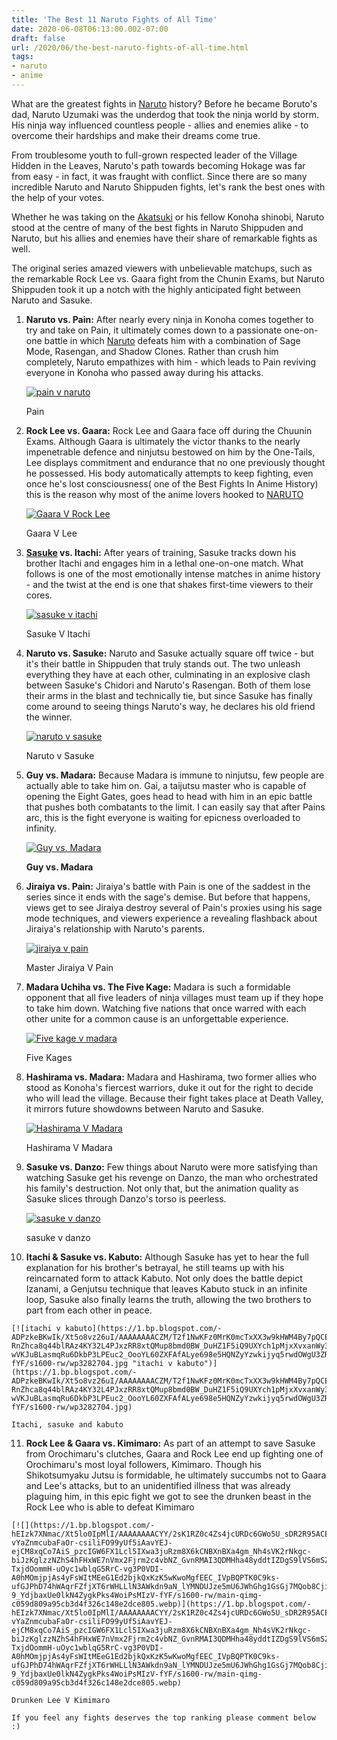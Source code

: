 ```yaml
---
title: 'The Best 11 Naruto Fights of All Time'
date: 2020-06-08T06:13:00.002-07:00
draft: false
url: /2020/06/the-best-naruto-fights-of-all-time.html
tags: 
- naruto
- anime
---
```


  

What are the greatest fights in [Naruto](https://en.wikipedia.org/wiki/Naruto) history? Before he became Boruto's dad, Naruto Uzumaki was the underdog that took the ninja world by storm. His ninja way influenced countless people - allies and enemies alike - to overcome their hardships and make their dreams come true.  
  

From troublesome youth to full-grown respected leader of the Village Hidden in the Leaves, Naruto's path towards becoming Hokage was far from easy - in fact, it was fraught with conflict. Since there are so many incredible Naruto and Naruto Shippuden fights, let's rank the best ones with the help of your votes.

  

Whether he was taking on the [Akatsuki](https://naruto.fandom.com/wiki/Akatsuki) or his fellow Konoha shinobi, Naruto stood at the centre of many of the best fights in Naruto Shippuden and Naruto, but his allies and enemies have their share of remarkable fights as well.

The original series amazed viewers with unbelievable matchups, such as the remarkable Rock Lee vs. Gaara fight from the Chunin Exams, but Naruto Shippuden took it up a notch with the highly anticipated fight between Naruto and Sasuke.

  

1.  **Naruto vs. Pain:** After nearly every ninja in Konoha comes together to try and take on Pain, it ultimately comes down to a passionate one-on-one battle in which [Naruto](https://en.wikipedia.org/wiki/Naruto) defeats him with a combination of Sage Mode, Rasengan, and Shadow Clones. Rather than crush him completely, Naruto empathizes with him - which leads to Pain reviving everyone in Konoha who passed away during his attacks.
    
    [![pain v naruto](https://1.bp.blogspot.com/-vIcN3aRpIYU/Xt5ltcZizfI/AAAAAAAACYE/J_MQZWz9KccMdRrtpDm0vLhvMOZRvSEggCLcBGAsYHQ/s1600-rw/tenor.gif "naruto v pain")](https://1.bp.blogspot.com/-vIcN3aRpIYU/Xt5ltcZizfI/AAAAAAAACYE/J_MQZWz9KccMdRrtpDm0vLhvMOZRvSEggCLcBGAsYHQ/s1600/tenor.gif)
    
    Pain
    
2.  **Rock Lee vs. Gaara:** Rock Lee and Gaara face off during the Chuunin Exams. Although Gaara is ultimately the victor thanks to the nearly impenetrable defence and ninjutsu bestowed on him by the One-Tails, Lee displays commitment and endurance that no one previously thought he possessed. His body automatically attempts to keep fighting, even once he's lost consciousness( one of the Best Fights In Anime History) this is the reason why most of the anime lovers hooked to [NARUTO](https://en.wikipedia.org/wiki/Naruto)
    
    [![Gaara V Rock Lee](https://1.bp.blogspot.com/-G4JShxjlzKY/Xt5mYs0FcPI/AAAAAAAACYs/UFA2Hw_67QIapou5PLPw5T8s8cB5vflJgCLcBGAsYHQ/s1600-rw/naruto-lee-vs-gaara-Lee-vs-gaara-Rock-lee-naruto-Rock-lee.jpg "Gaara V Rock Lee")](https://1.bp.blogspot.com/-G4JShxjlzKY/Xt5mYs0FcPI/AAAAAAAACYs/UFA2Hw_67QIapou5PLPw5T8s8cB5vflJgCLcBGAsYHQ/s1600-rw/naruto-lee-vs-gaara-Lee-vs-gaara-Rock-lee-naruto-Rock-lee.jpg)
    
    Gaara V Lee
    
3.  **[Sasuke](https://naruto.fandom.com/wiki/Sasuke_Uchiha) vs. Itachi:** After years of training, Sasuke tracks down his brother Itachi and engages him in a lethal one-on-one match. What follows is one of the most emotionally intense matches in anime history - and the twist at the end is one that shakes first-time viewers to their cores. 
    
    [![sasuke v itachi](https://1.bp.blogspot.com/-zRLzpQdZqa8/Xt5lvXYTzrI/AAAAAAAACYk/r4d0aQcsHlUB8kMyJ9DtPT-SNvlBGgZ5gCEwYBhgLKs4DAL1OcqyaakqxRHgTJ_e_pPjne66gnHHrZrLZMErJ3xjj1Q2rqRpPekXTzo8KLb-adyiXEzzi6fmCovfhVpw-aUTIQ9OnRCjQFXUFmOaO7IO7-U1AI3lEafo4xlmWx8Oqo6UE8L7G2HwE3WtHM5xRgR714Ccy34usWhZzOP-IHOyRYDkVq-e0KYo2NObyJggnkh4HkhWL3roG0y1KuKkbZAV2evhIOx0gSj8Ydxzsp2s-EP7CeGVfnmx6ImBOhOc6IoiKghQrr9Q5QsVGDVrB-UtJoQNzIjdSuWzW-kGBmAxPU_bKoXh_ehlXK0M8WkyFkJFLRCq4rGMOTJ0rMhVveq1W_UxtiW7NfztlulPS1uhIowP1KVng0zGypA-VCpVjia_XKEx7z6ZV6WC9JOO4-yI7Q8k08uLsOmyij_Zu-may1C0wNmK6h8T2o7dG4DJAI-1yvq09Dqhrk7OZTXji_GMyGngC9k41zkDUyP6bv1mI52TcadaWoGmbpVw7usTFNAMfeO5n-_CoOzKKhoncU6Dc9QpqfF83zN2TQP3uIEUZnucVakDEt5_5j4gAb7frGvM94BkIF9YL42-RFnuOrMWfyOVFT6n7N4CUkMeqML_S-fYF/s1600-rw/wp3282603.jpg "sasuke v itachi")](https://1.bp.blogspot.com/-zRLzpQdZqa8/Xt5lvXYTzrI/AAAAAAAACYk/r4d0aQcsHlUB8kMyJ9DtPT-SNvlBGgZ5gCEwYBhgLKs4DAL1OcqyaakqxRHgTJ_e_pPjne66gnHHrZrLZMErJ3xjj1Q2rqRpPekXTzo8KLb-adyiXEzzi6fmCovfhVpw-aUTIQ9OnRCjQFXUFmOaO7IO7-U1AI3lEafo4xlmWx8Oqo6UE8L7G2HwE3WtHM5xRgR714Ccy34usWhZzOP-IHOyRYDkVq-e0KYo2NObyJggnkh4HkhWL3roG0y1KuKkbZAV2evhIOx0gSj8Ydxzsp2s-EP7CeGVfnmx6ImBOhOc6IoiKghQrr9Q5QsVGDVrB-UtJoQNzIjdSuWzW-kGBmAxPU_bKoXh_ehlXK0M8WkyFkJFLRCq4rGMOTJ0rMhVveq1W_UxtiW7NfztlulPS1uhIowP1KVng0zGypA-VCpVjia_XKEx7z6ZV6WC9JOO4-yI7Q8k08uLsOmyij_Zu-may1C0wNmK6h8T2o7dG4DJAI-1yvq09Dqhrk7OZTXji_GMyGngC9k41zkDUyP6bv1mI52TcadaWoGmbpVw7usTFNAMfeO5n-_CoOzKKhoncU6Dc9QpqfF83zN2TQP3uIEUZnucVakDEt5_5j4gAb7frGvM94BkIF9YL42-RFnuOrMWfyOVFT6n7N4CUkMeqML_S-fYF/s1600-rw/wp3282603.jpg)
    
    Sasuke V Itachi
    
4.  **Naruto vs. Sasuke:** Naruto and Sasuke actually square off twice - but it's their battle in Shippuden that truly stands out. The two unleash everything they have at each other, culminating in an explosive clash between Sasuke's Chidori and Naruto's Rasengan. Both of them lose their arms in the blast and technically tie, but since Sasuke has finally come around to seeing things Naruto's way, he declares his old friend the winner.
    
    [![naruto v sasuke](https://1.bp.blogspot.com/-sIxHx8wyQeg/Xt5ltJkT2AI/AAAAAAAACYg/hDfDK9WLjEcUU6pYXJ6OnZb7gaWoYEtBwCEwYBhgLKtQDAL1OcqytdtNa17Sxl88NvKv9fO-s2TRI6N0MdYOixIuCRh1eYTsd6SZA1VaFR7WIpm04v-x8H7CmuWimovnvP3clourR4zBqQbRUamfGgBU7UvCRKs6fmWd6RY97972o2y7xtgnWQVJdg88BxKmBflUKcQuWU95nvhgvWMxW5upGAvVYFQkWgNyGnijpdNQs8AIY_-hwMynk2LpHHMIAAyQEz1Hyt_tmRIm6Sm7O5yIhSPYIlqjHeG7BSS4RYM86bpYU_om1OfyELCXaUsvimbNabfro6jt-mx8SBKLrINnqppprZlMDMOQC3uVH4LHOqzo08eH5trvQYzUhC9kCkfaIOUFa5NYJGwmoGKtfSKhwBdrU_ijS3E9-SbO0FASzKu6ZfLoen8IZSX9wgO5xr2vSrtphkqIfVXqVP6XQP8FVJOttpAbKlBx6zFRIrO5BHB12byt-fpyXdKTQotrOg9nuI-jZWWynInWJ2d3qdrnBx4FYgo0v8I7_nMxQkap2R5_l88E5vVtzcCAUawnnXCHXItNeP4rmI6WmQdrXaUANAmxMl4KsQUzpqofPEilRyjWUoeZTACEyu77D-YguXtC6-1VOoQQSAVYcZO79Ins1ShrJMOTS-fYF/s1600-rw/uyv8modlm1j11.jpg "naruto v sasuke")](https://1.bp.blogspot.com/-sIxHx8wyQeg/Xt5ltJkT2AI/AAAAAAAACYg/hDfDK9WLjEcUU6pYXJ6OnZb7gaWoYEtBwCEwYBhgLKtQDAL1OcqytdtNa17Sxl88NvKv9fO-s2TRI6N0MdYOixIuCRh1eYTsd6SZA1VaFR7WIpm04v-x8H7CmuWimovnvP3clourR4zBqQbRUamfGgBU7UvCRKs6fmWd6RY97972o2y7xtgnWQVJdg88BxKmBflUKcQuWU95nvhgvWMxW5upGAvVYFQkWgNyGnijpdNQs8AIY_-hwMynk2LpHHMIAAyQEz1Hyt_tmRIm6Sm7O5yIhSPYIlqjHeG7BSS4RYM86bpYU_om1OfyELCXaUsvimbNabfro6jt-mx8SBKLrINnqppprZlMDMOQC3uVH4LHOqzo08eH5trvQYzUhC9kCkfaIOUFa5NYJGwmoGKtfSKhwBdrU_ijS3E9-SbO0FASzKu6ZfLoen8IZSX9wgO5xr2vSrtphkqIfVXqVP6XQP8FVJOttpAbKlBx6zFRIrO5BHB12byt-fpyXdKTQotrOg9nuI-jZWWynInWJ2d3qdrnBx4FYgo0v8I7_nMxQkap2R5_l88E5vVtzcCAUawnnXCHXItNeP4rmI6WmQdrXaUANAmxMl4KsQUzpqofPEilRyjWUoeZTACEyu77D-YguXtC6-1VOoQQSAVYcZO79Ins1ShrJMOTS-fYF/s1600-rw/uyv8modlm1j11.jpg)
    
    Naruto v Sasuke
    
5.  **Guy vs. Madara:** Because Madara is immune to ninjutsu, few people are actually able to take him on. Gai, a taijutsu master who is capable of opening the Eight Gates, goes head to head with him in an epic battle that pushes both combatants to the limit. I can easily say that after Pains arc, this is the fight everyone is waiting for epicness overloaded to infinity.
    
    [![Guy vs. Madara](https://1.bp.blogspot.com/-VUrxLKsb9TA/Xt5lu-WsaKI/AAAAAAAACYg/-eUUjBPtM8Ix-tmqPZjyqVO4HI-yhGu5QCEwYBhgLKs4DAL1Ocqwjn9FC4w5m_TVVEoeo0GDnhAe1CMBy48_CjYJvyUNfFMR76AG4FhUz0B5THNNaufmv8HU_TQihMDVatGVVa9NY9xdrPdst5wyR804dsgsHnm7e6LM0y14OHirxMI0BjLpHGhAmPyn0W7lwWyMUV_0aGQLbuxjdc6KmLnqQhC4uHld6BG1HAY-Wwi1kd_v66_RYSS9D8-ElezzLUDoLoEm31oBExjtXoHGuQysUILEEjt0NkbMstLyLp5NhIlblaTk494asgxPeIvRTT9IvxOUifYnOlNIhnMtDhNCrD7mfbl5jo4D_NmV7ZGGlGYD9toClmC6E4nAJpKoWdm3wn6dTDPO7VCu8LTtjroOZ-GtmB_zv8jBg2OvXKDRte4ScIRlrf-fbrBBTAke3AEeGPNWvS4vCV8IT9VWIqaWCuT4gomHD8Px7vUiH5LHLUPgyq8rIRX20D5Q8lUqJd7RNDOWRH88RXwMERoGp0JVQbhu9MWsE41fgnP9K1pYpShkXhklH-pbP-cDdoTT3z-Bcy0gVbF81M7telzkixtlMLX9yrwvw7sSPGM2XD3bpBxpYS7v7l0PWhBSC9JJFFz4bC4XMEYnJUwYyfZxLMOvT-fYF/s1600-rw/d94s2fc-3de754e2-4dc4-4ace-ac70-8962a3833334.png "Guy vs. Madara")](https://1.bp.blogspot.com/-VUrxLKsb9TA/Xt5lu-WsaKI/AAAAAAAACYg/-eUUjBPtM8Ix-tmqPZjyqVO4HI-yhGu5QCEwYBhgLKs4DAL1Ocqwjn9FC4w5m_TVVEoeo0GDnhAe1CMBy48_CjYJvyUNfFMR76AG4FhUz0B5THNNaufmv8HU_TQihMDVatGVVa9NY9xdrPdst5wyR804dsgsHnm7e6LM0y14OHirxMI0BjLpHGhAmPyn0W7lwWyMUV_0aGQLbuxjdc6KmLnqQhC4uHld6BG1HAY-Wwi1kd_v66_RYSS9D8-ElezzLUDoLoEm31oBExjtXoHGuQysUILEEjt0NkbMstLyLp5NhIlblaTk494asgxPeIvRTT9IvxOUifYnOlNIhnMtDhNCrD7mfbl5jo4D_NmV7ZGGlGYD9toClmC6E4nAJpKoWdm3wn6dTDPO7VCu8LTtjroOZ-GtmB_zv8jBg2OvXKDRte4ScIRlrf-fbrBBTAke3AEeGPNWvS4vCV8IT9VWIqaWCuT4gomHD8Px7vUiH5LHLUPgyq8rIRX20D5Q8lUqJd7RNDOWRH88RXwMERoGp0JVQbhu9MWsE41fgnP9K1pYpShkXhklH-pbP-cDdoTT3z-Bcy0gVbF81M7telzkixtlMLX9yrwvw7sSPGM2XD3bpBxpYS7v7l0PWhBSC9JJFFz4bC4XMEYnJUwYyfZxLMOvT-fYF/s1600-rw/d94s2fc-3de754e2-4dc4-4ace-ac70-8962a3833334.png)
    
    **Guy vs. Madara**
    
6.  **Jiraiya vs. Pain:** Jiraiya's battle with Pain is one of the saddest in the series since it ends with the sage's demise. But before that happens, views get to see Jiraiya destroy several of Pain's proxies using his sage mode techniques, and viewers experience a revealing flashback about Jiraiya's relationship with Naruto's parents.
    
    [![jiraiya v pain](https://1.bp.blogspot.com/-hBeFzJw4pv0/Xt5o8bpk6EI/AAAAAAAACZI/BxGDTMZZWLcGM22QUflRJWl9iHAKVFpvACLcBGAsYHQ/s1600-rw/jiraiya_vs_pain_by_meisterzidane_d2bosl4-fullview.jpg "jiraiya v pain")](https://1.bp.blogspot.com/-hBeFzJw4pv0/Xt5o8bpk6EI/AAAAAAAACZI/BxGDTMZZWLcGM22QUflRJWl9iHAKVFpvACLcBGAsYHQ/s1600/jiraiya_vs_pain_by_meisterzidane_d2bosl4-fullview.jpg)
    
    Master Jiraiya V Pain
    
      
    
      
    
7.  **Madara Uchiha vs. The Five Kage:** Madara is such a formidable opponent that all five leaders of ninja villages must team up if they hope to take him down. Watching five nations that once warred with each other unite for a common cause is an unforgettable experience.
    
    [![Five kage v madara](https://1.bp.blogspot.com/-0TT3hurZok8/Xt5ljZ-0-hI/AAAAAAAACYQ/Z_xUZcDZJVknmPQGVVjvv7bdyY5Vu19RwCEwYBhgLKtQDAL1OcqyG7vFfhOpZh2Ii2MrMa0ZJO82uksHIDUStyRQebxLzgLN7DwKYlwF1C1EPTw_WzsX7gGCZNrY9y1zDLT9IIZB6mjU572PtUR12H0NNNgIG7mqZwMEbpVAN2gpcI1J_MijYjbyS4Mi9nh2lvA0eZSPKHZdEcfCQc2RDFJuizU4RMjTGF40-4lZYGOGTHeSZIbRuCFmcK2O0-Edm4XiUU71vc8U0E3uVqz7eWBuyH3F49N7wEhDZhuQ00ADfgLo4gNLPXw4azOQo8Jc7JmvixB-Me8JRqllRy6Zh5seIcWaBYc43PUQcXn0EfocpQIGAF9xEFtW94k87CNLwGVSKRN30Z_Sgr3OmcqLSLEKC9MDqBCgCK1bYHFvcSUkYp0BmXOQJAU9kMoGrxRHGmrIUrmdEqEwVxeE7ObpLxsGjj6qrGBzU9oPqmC1L5wP4cxXsKb1tmNZpaOmQkvtYYdef_u4jfRUksIeagCVDH_wNJc9Pm4EyVozeZHEi7ppjxC4MZcu_8zrQHJuTf5Dp3Rm9kXmjGL1QUfHrFaC869-dOaMWI6zIhFYSvlubo04cSf2b1p8qI2faGB16PsU5IDqImexYxSzwLDVAQT0yYVYuzbnQMJnU-fYF/s1600-rw/2066991-naruto_2774469.jpg "Five kage v madara")](https://1.bp.blogspot.com/-0TT3hurZok8/Xt5ljZ-0-hI/AAAAAAAACYQ/Z_xUZcDZJVknmPQGVVjvv7bdyY5Vu19RwCEwYBhgLKtQDAL1OcqyG7vFfhOpZh2Ii2MrMa0ZJO82uksHIDUStyRQebxLzgLN7DwKYlwF1C1EPTw_WzsX7gGCZNrY9y1zDLT9IIZB6mjU572PtUR12H0NNNgIG7mqZwMEbpVAN2gpcI1J_MijYjbyS4Mi9nh2lvA0eZSPKHZdEcfCQc2RDFJuizU4RMjTGF40-4lZYGOGTHeSZIbRuCFmcK2O0-Edm4XiUU71vc8U0E3uVqz7eWBuyH3F49N7wEhDZhuQ00ADfgLo4gNLPXw4azOQo8Jc7JmvixB-Me8JRqllRy6Zh5seIcWaBYc43PUQcXn0EfocpQIGAF9xEFtW94k87CNLwGVSKRN30Z_Sgr3OmcqLSLEKC9MDqBCgCK1bYHFvcSUkYp0BmXOQJAU9kMoGrxRHGmrIUrmdEqEwVxeE7ObpLxsGjj6qrGBzU9oPqmC1L5wP4cxXsKb1tmNZpaOmQkvtYYdef_u4jfRUksIeagCVDH_wNJc9Pm4EyVozeZHEi7ppjxC4MZcu_8zrQHJuTf5Dp3Rm9kXmjGL1QUfHrFaC869-dOaMWI6zIhFYSvlubo04cSf2b1p8qI2faGB16PsU5IDqImexYxSzwLDVAQT0yYVYuzbnQMJnU-fYF/s1600-rw/2066991-naruto_2774469.jpg)
    
    Five Kages
    
8.  **Hashirama vs. Madara:** Madara and Hashirama, two former allies who stood as Konoha's fiercest warriors, duke it out for the right to decide who will lead the village. Because their fight takes place at Death Valley, it mirrors future showdowns between Naruto and Sasuke.
    
    [![Hashirama V Madara](https://1.bp.blogspot.com/-kYCUjvyfdtM/Xt5lnFL9kcI/AAAAAAAACYg/iBXKhdAVnecijmLQUXEC0dqS9T9qeGctwCEwYBhgLKs4DAL1OcqwU6iZkbfqzyBMhbNTO-O-Saj0BOWPhr5VhJjgGO39mh3Cfh5l9WytTN9LBFp4GTwIOrZg5fIoL3eWCxMn0wdCSx1oWmfXKDAR65FtSuzAIadhM1ouKl4vb5oB62kRpnvP0fN55aNBIMa7ptC6rQKWUHDiJ6cWW2zFGRoe5FAHf36f1gzhGObJVvl9M1mmG2-rnoVZt0XbKjaQvI-tLFXVfETYqFyBEE0mMNCnZO339cVyhCJxtxl-qr1JUU3YKHs-dNr8h3WCnQYRyZVl84C25ivhnU4AmRrcb0UvBJNF5FeWhR7eM6yjwN0ftborJB-xrj9xJX2TiJLTJAQq88X5f6to8ZTxU10VNoKVjFk_t1SOlTomlOJhv58URR4TcaaniBwEMt0eTpvCWOtE5OT2V1oHYwEHcoKSqy9uRfxCN_lV7mDzhdEr72XbsW5wL4sdbgR-oG9XRN32Rcjcmw31Sfr_Go4erOlgtK7pOd_rrHHwHJT91bTaC8Q21_iYB2qcw8R1I4MI87nHo2n_TTOECQlUEN4bm8BQ90dkXvHXqOktmwsH5xfA1BTBs4dn2CJ_lCC-a5MU1lA0zIZF541XJvScxlgmmfpONMLzU-fYF/s1600-rw/hashirama_vs_madara_by_samiamarock_dd5nq7z-fullview.jpg "Hashirama V Madara")](https://1.bp.blogspot.com/-kYCUjvyfdtM/Xt5lnFL9kcI/AAAAAAAACYg/iBXKhdAVnecijmLQUXEC0dqS9T9qeGctwCEwYBhgLKs4DAL1OcqwU6iZkbfqzyBMhbNTO-O-Saj0BOWPhr5VhJjgGO39mh3Cfh5l9WytTN9LBFp4GTwIOrZg5fIoL3eWCxMn0wdCSx1oWmfXKDAR65FtSuzAIadhM1ouKl4vb5oB62kRpnvP0fN55aNBIMa7ptC6rQKWUHDiJ6cWW2zFGRoe5FAHf36f1gzhGObJVvl9M1mmG2-rnoVZt0XbKjaQvI-tLFXVfETYqFyBEE0mMNCnZO339cVyhCJxtxl-qr1JUU3YKHs-dNr8h3WCnQYRyZVl84C25ivhnU4AmRrcb0UvBJNF5FeWhR7eM6yjwN0ftborJB-xrj9xJX2TiJLTJAQq88X5f6to8ZTxU10VNoKVjFk_t1SOlTomlOJhv58URR4TcaaniBwEMt0eTpvCWOtE5OT2V1oHYwEHcoKSqy9uRfxCN_lV7mDzhdEr72XbsW5wL4sdbgR-oG9XRN32Rcjcmw31Sfr_Go4erOlgtK7pOd_rrHHwHJT91bTaC8Q21_iYB2qcw8R1I4MI87nHo2n_TTOECQlUEN4bm8BQ90dkXvHXqOktmwsH5xfA1BTBs4dn2CJ_lCC-a5MU1lA0zIZF541XJvScxlgmmfpONMLzU-fYF/s1600-rw/hashirama_vs_madara_by_samiamarock_dd5nq7z-fullview.jpg)
    
    Hashirama V Madara
    
9.  **Sasuke vs. Danzo:** Few things about Naruto were more satisfying than watching Sasuke get his revenge on Danzo, the man who orchestrated his family's destruction. Not only that, but the animation quality as Sasuke slices through Danzo's torso is peerless.
    
    [![sasuke v danzo](https://1.bp.blogspot.com/-9v-MHwR-vZI/Xt5lmwsUHwI/AAAAAAAACYU/rKKKsXDUKDQTzbUyTAPicFGb7bWxRF-KACEwYBhgLKtQDAL1Ocqy5vF2invZCW6uPT2dZ3CAadeQLlbBYjpe6GLvKUO562UKVM1KYUPJlsSxj0JCelUH5x6PhmqikfqDHx6ahDqYgLcYidB81mXxZZyv1hRgPTk9OjbcA8_opBbI50H7LVuVhWnbH1h1u2mIO9tyV3vTLgLGBuF96a8cuWdi9lAWJ9D-jRR2ky5LB880ngN2qQsBDwui5x-0_UGUQ_78EfSNUxnWv1ayZ70Wyb2dyvNv767LH6PzTMBQ9udEQprlBd6ifN1PqbxLdR3pAII9ljiNtgEs24GWTX-vsDvRbNrqqCsYwqccrIfePm28T_FOY5-2zT7DylanC3fAmHaRZt8GRRqr4Wv_b6C0XL2gykoCW1eVycNAmZp76oWAb-U5BAQrEXje65R37rBAjflYnxNPyqfH7V5u7tX2jwRsTX8NkFsYpJQztxuJo51sBxgHXhOIdXUDzQPQs5MPK1VbPfauuWa_pzz9869qIbLZcve54iJu3l12hu0MYlMUHyLWmlDD8Cz6un3q6ZGBVdlkXb9_-_CUvnP3iIH1f1nF7dUYV1cUz-OcOCVeK6g2ez1olUra7LlpWRh2UmMAhrHjKeblS4ZHBo2bWwcMcT99893ZXMOXU-fYF/s1600-rw/209-Sasuke-vs-Danzo.png "sasuke v danzo")](https://1.bp.blogspot.com/-9v-MHwR-vZI/Xt5lmwsUHwI/AAAAAAAACYU/rKKKsXDUKDQTzbUyTAPicFGb7bWxRF-KACEwYBhgLKtQDAL1Ocqy5vF2invZCW6uPT2dZ3CAadeQLlbBYjpe6GLvKUO562UKVM1KYUPJlsSxj0JCelUH5x6PhmqikfqDHx6ahDqYgLcYidB81mXxZZyv1hRgPTk9OjbcA8_opBbI50H7LVuVhWnbH1h1u2mIO9tyV3vTLgLGBuF96a8cuWdi9lAWJ9D-jRR2ky5LB880ngN2qQsBDwui5x-0_UGUQ_78EfSNUxnWv1ayZ70Wyb2dyvNv767LH6PzTMBQ9udEQprlBd6ifN1PqbxLdR3pAII9ljiNtgEs24GWTX-vsDvRbNrqqCsYwqccrIfePm28T_FOY5-2zT7DylanC3fAmHaRZt8GRRqr4Wv_b6C0XL2gykoCW1eVycNAmZp76oWAb-U5BAQrEXje65R37rBAjflYnxNPyqfH7V5u7tX2jwRsTX8NkFsYpJQztxuJo51sBxgHXhOIdXUDzQPQs5MPK1VbPfauuWa_pzz9869qIbLZcve54iJu3l12hu0MYlMUHyLWmlDD8Cz6un3q6ZGBVdlkXb9_-_CUvnP3iIH1f1nF7dUYV1cUz-OcOCVeK6g2ez1olUra7LlpWRh2UmMAhrHjKeblS4ZHBo2bWwcMcT99893ZXMOXU-fYF/s1600-rw/209-Sasuke-vs-Danzo.png)
    
    sasuke v danzo
    
10.  **Itachi & Sasuke vs. Kabuto:** Although Sasuke has yet to hear the full explanation for his brother's betrayal, he still teams up with his reincarnated form to attack Kabuto. Not only does the battle depict Izanami, a Genjutsu technique that leaves Kabuto stuck in an infinite loop, Sasuke also finally learns the truth, allowing the two brothers to part from each other in peace. 
    
    [![itachi v kabuto](https://1.bp.blogspot.com/-ADPzkeBKwIk/Xt5o8vz26uI/AAAAAAAACZM/T2f1NwKFz0MrK0mcTxXX3w9kHWM4By7pQCEwYBhgLKtQDAL1OcqwCfLAdbimvq3fTeQjQbWakCiM5hCLub_618QH6TlG7sPXH79o68Mx1cdZN5I530rEYWw1Xz4GwbfNkg8o_8xePXz8kBx71Y_SknxGpMY1jGsxQQDn61_cbZv8EVjJwek0iPREDn_hxox9Rulcz2VRa3VIq1BhcFjKzlbvo2y4CoHFFxs4GmpcqibXgmhpbiRcvYLDsd_sYpeBfCKHU2doTvpoGQFUSXckbAhdOP3TYkx4Db3C3uDRYwS2VY5FS7DhuMXzU8ZIygPEQFFtrkCbYiAu2MTPUyL7KbPPuV22cGQK9SArP_BopTRdfgqkEQLD68x7Ce8SNBEvBPFvHX85PRoTeLbwzjNFGzo45uXJlEWuVhlQSF2B-RnZhca8q44blRAz4KY32L4PJxzRR8xtQMup8bmd0BW_DuHZ1F5iQ9UXYch1pMjxXvxanWy3JT07au8FCEbDllQzLyF2QHA9Xje68JvhX6pPe31qZ1RIUZwnQeMuLhgJpR70CZtLnn11xyjrrQbaspz4hAzh4k-wVKJuBLasmqRu6DkbP3LPEuc2_OooYL60ZXFAfALye698e5HQNZyYzwkijyq5rwdOWgU3ZRz827L07_OuPefnTMIrX-fYF/s1600-rw/wp3282704.jpg "itachi v kabuto")](https://1.bp.blogspot.com/-ADPzkeBKwIk/Xt5o8vz26uI/AAAAAAAACZM/T2f1NwKFz0MrK0mcTxXX3w9kHWM4By7pQCEwYBhgLKtQDAL1OcqwCfLAdbimvq3fTeQjQbWakCiM5hCLub_618QH6TlG7sPXH79o68Mx1cdZN5I530rEYWw1Xz4GwbfNkg8o_8xePXz8kBx71Y_SknxGpMY1jGsxQQDn61_cbZv8EVjJwek0iPREDn_hxox9Rulcz2VRa3VIq1BhcFjKzlbvo2y4CoHFFxs4GmpcqibXgmhpbiRcvYLDsd_sYpeBfCKHU2doTvpoGQFUSXckbAhdOP3TYkx4Db3C3uDRYwS2VY5FS7DhuMXzU8ZIygPEQFFtrkCbYiAu2MTPUyL7KbPPuV22cGQK9SArP_BopTRdfgqkEQLD68x7Ce8SNBEvBPFvHX85PRoTeLbwzjNFGzo45uXJlEWuVhlQSF2B-RnZhca8q44blRAz4KY32L4PJxzRR8xtQMup8bmd0BW_DuHZ1F5iQ9UXYch1pMjxXvxanWy3JT07au8FCEbDllQzLyF2QHA9Xje68JvhX6pPe31qZ1RIUZwnQeMuLhgJpR70CZtLnn11xyjrrQbaspz4hAzh4k-wVKJuBLasmqRu6DkbP3LPEuc2_OooYL60ZXFAfALye698e5HQNZyYzwkijyq5rwdOWgU3ZRz827L07_OuPefnTMIrX-fYF/s1600-rw/wp3282704.jpg)
    
    Itachi, sasuke and kabuto
    
11.  **Rock Lee & Gaara vs. Kimimaro:** As part of an attempt to save Sasuke from Orochimaru's clutches, Gaara and Rock Lee end up fighting one of Orochimaru's most loyal followers, Kimimaro. Though his Shikotsumyaku Jutsu is formidable, he ultimately succumbs not to Gaara and Lee's attacks, but to an unidentified illness that was already plaguing him, in this epic fight we got to see the drunken beast in the Rock Lee who is able to defeat Kimimaro
    
    [![](https://1.bp.blogspot.com/-hEIzk7XNmac/Xt5lo0IpMlI/AAAAAAAACYY/2sK1RZ0c4Zs4jcURDc6GWo5U_sDR2R95ACEwYBhgLKtQDAL1Ocqz6x_KR5t12yzjage153TQwxsVotzfV1qOc0IIwL_HaKJqnf2UEGdoD5zzal6SI0BRF41n36xsmSefLmvXgsSGzPAPWfx-vYaZnmcubaFaOr-csiliFO99yUf5iAavYEJ-ejCM8xqCo7AiS_pzcIGW6FX1Lcl5IXwa3juRzm8X6kCNBXnBXa4gm_Nh4sVK2rNkgc-biJzKglzzNZhS4hFHxWE7nVmx2Fjrm2c4vbNZ_GvnRMAI3QDMHha48yddtIZDgS9lVS6mSZ4oN_DAwlryKoIC15u2BCbITPC1VaYKHabEvoFox6h6345zdStK1PGS6TIwvgVCMquBe-TxjdOommH-uOyc1wblqG5RrC-vg3P0VDI-A0hMOmjpjAs4yFsWItMEeG1Ed2bjkQxKzK5wKwoMgfEEC_IVpBQPTK0C9ks-ufGJPhD74hWAqrFZfjXT6rWHLLlN3AWkdn9aN_lYMNDUJze5mU6JWhGhg1GsGj7MQob8Cjibbou70_hJCGFHPY3x6rMZ0lRucPxF2lBjj9g0Ye_Jkec34fqZdFchP4egn1Nn6v6gXSsomHwJpRKcv4PMiI5oZwdN-9_YdjbaxUe0lkN4ZygkPks4WoiPsMIzV-fYF/s1600-rw/main-qimg-c059d809a95cb3d4f326c148e2dce805.webp)](https://1.bp.blogspot.com/-hEIzk7XNmac/Xt5lo0IpMlI/AAAAAAAACYY/2sK1RZ0c4Zs4jcURDc6GWo5U_sDR2R95ACEwYBhgLKtQDAL1Ocqz6x_KR5t12yzjage153TQwxsVotzfV1qOc0IIwL_HaKJqnf2UEGdoD5zzal6SI0BRF41n36xsmSefLmvXgsSGzPAPWfx-vYaZnmcubaFaOr-csiliFO99yUf5iAavYEJ-ejCM8xqCo7AiS_pzcIGW6FX1Lcl5IXwa3juRzm8X6kCNBXnBXa4gm_Nh4sVK2rNkgc-biJzKglzzNZhS4hFHxWE7nVmx2Fjrm2c4vbNZ_GvnRMAI3QDMHha48yddtIZDgS9lVS6mSZ4oN_DAwlryKoIC15u2BCbITPC1VaYKHabEvoFox6h6345zdStK1PGS6TIwvgVCMquBe-TxjdOommH-uOyc1wblqG5RrC-vg3P0VDI-A0hMOmjpjAs4yFsWItMEeG1Ed2bjkQxKzK5wKwoMgfEEC_IVpBQPTK0C9ks-ufGJPhD74hWAqrFZfjXT6rWHLLlN3AWkdn9aN_lYMNDUJze5mU6JWhGhg1GsGj7MQob8Cjibbou70_hJCGFHPY3x6rMZ0lRucPxF2lBjj9g0Ye_Jkec34fqZdFchP4egn1Nn6v6gXSsomHwJpRKcv4PMiI5oZwdN-9_YdjbaxUe0lkN4ZygkPks4WoiPsMIzV-fYF/s1600-rw/main-qimg-c059d809a95cb3d4f326c148e2dce805.webp)
    
    Drunken Lee V Kimimaro
    
    If you feel any fights deserves the top ranking please comment below :)